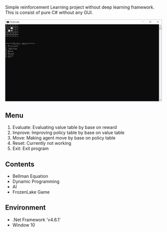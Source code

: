  Simple reinforcement Learning project without deep learning framework. This is consist of pure C# without any GUI.

![Screenshot](https://raw.githubusercontent.com/sivese/SharpLearning/master/img/frozen_lake.PNG)

## Menu
1. Evaluate: Evaluating value table by base on reward
2. Improve: Improving policy table by base on value table
3. Move: Making agent move by base on policy table
4. Reset: Currently not working
5. Exit: Exit program

## Contents
- Bellman Equation
- Dynamic Programming
- AI
- FrozenLake Game

## Environment
- .Net Framework 'v4.6.1'
- Window 10
